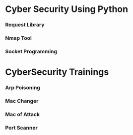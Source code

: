 # Cyber Security Using Python

### Request Library
### Nmap Tool
### Socket Programming

# CyberSecurity Trainings

   ### Arp Poisoning
   ### Mac Changer
   ### Mac of Attack
   ### Port Scanner
